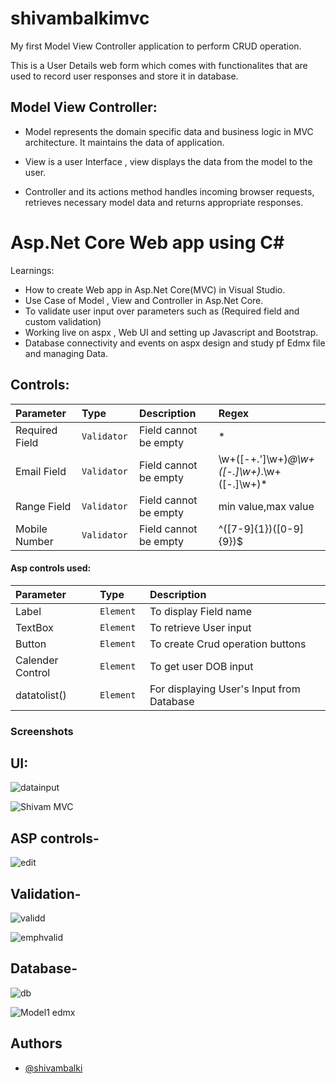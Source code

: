 # shivambalkimvc
My first Model View Controller application to perform CRUD operation.

This is a User Details web form which comes with functionalites that are used to record user responses and store it in database.


## Model View Controller:
- Model represents the domain specific data and business logic in MVC architecture. It maintains the data of application.
	
- View is a user Interface , view displays the data from the model to the user.
	
- Controller and its actions method handles incoming browser requests, retrieves necessary model data and returns appropriate responses.


# Asp.Net Core Web app using C#

Learnings:
 - How to create Web app  in Asp.Net Core(MVC) in Visual Studio.
 - Use Case of Model , View and Controller in Asp.Net Core.
 - To validate user input over parameters such as (Required field and custom validation)
 - Working live on aspx , Web UI and setting up Javascript and Bootstrap.
 - Database connectivity and events on aspx design and study pf Edmx file and managing Data.


## Controls:




| Parameter | Type     | Description                | Regex|
| :-------- | :------- | :------------------------- | :-------------|
| Required Field | `Validator ` | Field cannot be empty|*
| Email Field | `Validator ` | Field cannot be empty|\w+([-+.']\w+)*@\w+([-.]\w+)*\.\w+([-.]\w+)*
| Range Field | `Validator ` | Field cannot be empty| min value,max value
| Mobile Number | `Validator ` | Field cannot be empty| ^([7-9]{1})([0-9]{9})$

#### Asp controls used:

| Parameter | Type     | Description                |
| :-------- | :------- | :------------------------- |
| Label | `Element ` | To display Field name
| TextBox | `Element ` | To retrieve User input
| Button| `Element ` | To create Crud operation buttons
| Calender Control | `Element ` | To get user DOB input
| datatolist()| `Element ` | For displaying User's Input from Database





### Screenshots
## UI:
![datainput](https://user-images.githubusercontent.com/78531352/150919150-0c391981-877b-4bc8-a79b-1304b46abd40.PNG)

![Shivam MVC](https://user-images.githubusercontent.com/78531352/150919193-3e82a9ef-b9bb-40d3-844e-e08cefa78f2f.png)


## ASP controls-

![edit](https://user-images.githubusercontent.com/78531352/150919175-bdf5ab30-7c7d-4900-aff8-cff5ad727fb6.PNG)

## Validation-

![validd](https://user-images.githubusercontent.com/78531352/150920374-46335344-f15c-4931-9b37-265b48c7cc4a.png)

![emphvalid](https://user-images.githubusercontent.com/78531352/150920350-f80bd3a7-f8ea-4a6b-b1e0-3610b1e447e8.png)


## Database-
![db](https://user-images.githubusercontent.com/78531352/150919169-aa8e5abd-da51-4ef5-8796-7a847a4b6d02.png)


![Model1 edmx](https://user-images.githubusercontent.com/78531352/150919181-1e7a032f-be15-4e88-835e-ca217a7bc021.png)


## Authors

- [@shivambalki](https://www.github.com/shivambalki)

